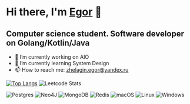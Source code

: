 # Hi there, I'm [Egor](www.linkedin.com/in/egor-zhelagin) 👋
## Computer science student. Software developer on Golang/Kotlin/Java

- 🔭 I’m currently working on AIO
- 🌱 I’m currently learning System Design
- 📫 How to reach me: zhelagin.egor@yandex.ru

[![Top Langs](https://github-readme-stats.vercel.app/api/top-langs/?username=edzher)](https://github.com/anuraghazra/github-readme-stats)
![Leetcode Stats](https://leetcard.jacoblin.cool/D3L1K4T3S)

<!--
  ![Metrics](https://github.com/edzher/edzher/blob/main/github-metrics.svg)
  ![](https://komarev.com/ghpvc/?username=your-github-username)
  [![Anurag's GitHub stats](https://github-readme-stats.vercel.app/api?username=edzher)](https://github.com/anuraghazra/github-  readme-stats)
-->

![Postgres](https://img.shields.io/badge/postgres-%23316192.svg?style=for-the-badge&logo=postgresql&logoColor=white)
![Neo4J](https://img.shields.io/badge/Neo4j-008CC1?style=for-the-badge&logo=neo4j&logoColor=white)
![MongoDB](https://img.shields.io/badge/MongoDB-%234ea94b.svg?style=for-the-badge&logo=mongodb&logoColor=white)
![Redis](https://img.shields.io/badge/redis-%23DD0031.svg?style=for-the-badge&logo=redis&logoColor=white)
![macOS](https://img.shields.io/badge/mac%20os-000000?style=for-the-badge&logo=macos&logoColor=F0F0F0)
![Linux](https://img.shields.io/badge/Linux-FCC624?style=for-the-badge&logo=linux&logoColor=black)
![Windows](https://img.shields.io/badge/Windows-0078D6?style=for-the-badge&logo=windows&logoColor=white)
